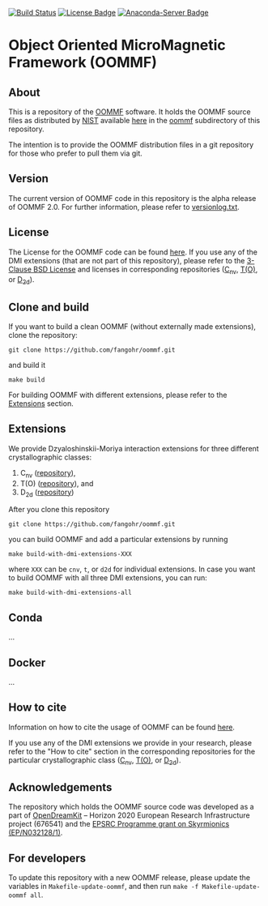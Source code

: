 [![Build Status](https://travis-ci.org/fangohr/oommf.svg?branch=master)](https://travis-ci.org/fangohr/oommf)
[![License Badge](https://img.shields.io/badge/License-OOMMF-blue.svg)](oommf/LICENSE)
[![Anaconda-Server Badge](https://anaconda.org/conda-forge/oommf/badges/version.svg)](https://anaconda.org/conda-forge/oommf)

# Object Oriented MicroMagnetic Framework (OOMMF)

## About

This is a repository of the [OOMMF](https://math.nist.gov/oommf/oommf.html) software. It holds the OOMMF source files as distributed by [NIST](https://www.nist.gov/) available [here](https://math.nist.gov/oommf/software-20.html) in the [oommf](oommf) subdirectory of this repository.

The intention is to provide the OOMMF distribution files in a git repository for those who prefer to pull them via git.

## Version

The current version of OOMMF code in this repository is the alpha release of OOMMF 2.0. For further information, please refer to [versionlog.txt](versionlog.txt).

## License

The License for the OOMMF code can be found [here](oommf/LICENSE). If you use any of the DMI extensions (that are not part of this repository), please refer to the [3-Clause BSD License](https://opensource.org/licenses/BSD-3-Clause) and licenses in corresponding repositories ([C<sub>nv</sub>](https://github.com/joommf/oommf-extension-dmi-cnv), [T(O)](https://github.com/joommf/oommf-extension-dmi-t), or [D<sub>2d</sub>](https://github.com/joommf/oommf-extension-dmi-d2d)).

## Clone and build

If you want to build a clean OOMMF (without externally made extensions), clone the repository:
```
git clone https://github.com/fangohr/oommf.git
```
and build it
```
make build
```

For building OOMMF with different extensions, please refer to the [Extensions](#Extensions) section.

## Extensions

We provide Dzyaloshinskii-Moriya interaction extensions for three different crystallographic classes:

1. C<sub>nv</sub> ([repository](https://github.com/joommf/oommf-extension-dmi-cnv)),
2. T(O) ([repository](https://github.com/joommf/oommf-extension-dmi-t)), and
3. D<sub>2d</sub> ([repository](https://github.com/joommf/oommf-extension-dmi-d2d))

After you clone this repository
```
git clone https://github.com/fangohr/oommf.git
```
you can build OOMMF and add a particular extensions by running
```
make build-with-dmi-extensions-XXX
```
where `XXX` can be `cnv`, `t`, or `d2d` for individual extensions. In case you want to build OOMMF with all three DMI extensions, you can run:
```
make build-with-dmi-extensions-all
```

## Conda

...

## Docker

...

## How to cite

Information on how to cite the usage of OOMMF can be found [here](https://math.nist.gov/oommf/oommf_cites.html).

If you use any of the DMI extensions we provide in your research, please refer to the "How to cite" section in the corresponding repositories for the particular crystallographic class ([C<sub>nv</sub>](https://github.com/joommf/oommf-extension-dmi-cnv), [T(O)](https://github.com/joommf/oommf-extension-dmi-t), or [D<sub>2d</sub>](https://github.com/joommf/oommf-extension-dmi-d2d)).

## Acknowledgements

The repository which holds the OOMMF source code was developed as a part of [OpenDreamKit](http://opendreamkit.org/) – Horizon 2020 European Research Infrastructure project (676541) and the [EPSRC Programme grant on Skyrmionics (EP/N032128/1)](https://www.skyrmions.ac.uk/).

## For developers

To update this repository with a new OOMMF release, please update the variables in `Makefile-update-oommf`, and then run `make -f Makefile-update-oommf all`.

